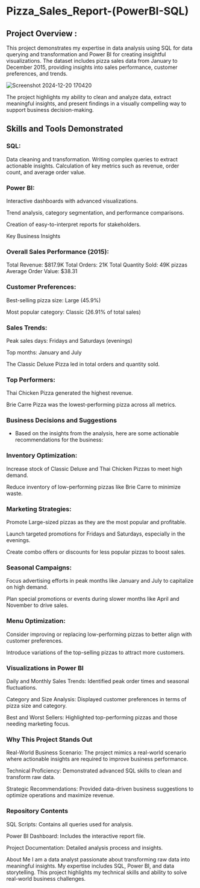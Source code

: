 # Pizza_Sales_Report-(PowerBI-SQL)
## Project Overview :
This project demonstrates my expertise in data analysis using SQL for data querying and transformation and Power BI for creating insightful visualizations.
The dataset includes pizza sales data from January to December 2015, providing insights into sales performance, customer preferences, and trends.



![Screenshot 2024-12-20 170420](https://github.com/user-attachments/assets/cd05b7e1-4fdd-4154-a79e-916da4bbadf8)

The project highlights my ability to clean and analyze data, extract meaningful insights, and present findings in a visually compelling way to support business decision-making.

## Skills and Tools Demonstrated
### SQL:

Data cleaning and transformation.
Writing complex queries to extract actionable insights.
Calculation of key metrics such as revenue, order count, and average order value.


### Power BI:

Interactive dashboards with advanced visualizations.

Trend analysis, category segmentation, and performance comparisons.

Creation of easy-to-interpret reports for stakeholders.

Key Business Insights

### Overall Sales Performance (2015):

Total Revenue: $817.9K
Total Orders: 21K
Total Quantity Sold: 49K pizzas
Average Order Value: $38.31

### Customer Preferences:
Best-selling pizza size: Large (45.9%)

Most popular category: Classic (26.91% of total sales)

### Sales Trends:

Peak sales days: Fridays and Saturdays (evenings)

Top months: January and July

The Classic Deluxe Pizza led in total orders and quantity sold.

### Top Performers:

Thai Chicken Pizza generated the highest revenue.

Brie Carre Pizza was the lowest-performing pizza across all metrics.

### Business Decisions and Suggestions
* Based on the insights from the analysis, here are some actionable recommendations for the business:

### Inventory Optimization:

Increase stock of Classic Deluxe and Thai Chicken Pizzas to meet high demand.

Reduce inventory of low-performing pizzas like Brie Carre to minimize waste.

### Marketing Strategies:

Promote Large-sized pizzas as they are the most popular and profitable.

Launch targeted promotions for Fridays and Saturdays, especially in the evenings.

Create combo offers or discounts for less popular pizzas to boost sales.

### Seasonal Campaigns:

Focus advertising efforts in peak months like January and July to capitalize on high demand.

Plan special promotions or events during slower months like April and November to drive sales.

### Menu Optimization:

Consider improving or replacing low-performing pizzas to better align with customer preferences.

Introduce variations of the top-selling pizzas to attract more customers.

### Visualizations in Power BI
Daily and Monthly Sales Trends: Identified peak order times and seasonal fluctuations.

Category and Size Analysis: Displayed customer preferences in terms of pizza size and category.

Best and Worst Sellers: Highlighted top-performing pizzas and those needing marketing focus.

### Why This Project Stands Out
Real-World Business Scenario: The project mimics a real-world scenario where actionable insights are required to improve business performance.

Technical Proficiency: Demonstrated advanced SQL skills to clean and transform raw data.

Strategic Recommendations: Provided data-driven business suggestions to optimize operations and maximize revenue.

### Repository Contents
SQL Scripts: Contains all queries used for analysis.

Power BI Dashboard: Includes the interactive report file.

Project Documentation: Detailed analysis process and insights.

About Me
I am a data analyst passionate about transforming raw data into meaningful insights. My expertise includes SQL, Power BI, and data storytelling. This project highlights my technical skills and ability to solve real-world business challenges.















